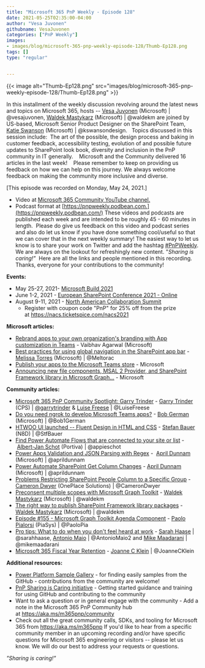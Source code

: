 ```yaml
---
title: "Microsoft 365 PnP Weekly - Episode 128"
date: 2021-05-25T02:35:00-04:00
author: "Vesa Juvonen"
githubname: VesaJuvonen
categories: ["PnP Weekly"]
images:
- images/blog/microsoft-365-pnp-weekly-episode-128/Thumb-Ep128.png
tags: []
type: "regular"


---
```


{{< image alt="Thumb-Ep128.png" src="images/blog/microsoft-365-pnp-weekly-episode-128/Thumb-Ep128.png" >}}
 

In this installment of the weekly discussion revolving around the latest
news and topics on Microsoft 365, hosts -- [Vesa
Juvonen](http://twitter.com/vesajuvonen) (Microsoft) \|
\@vesajuvonen, [Waldek
Mastykarz](http://twitter.com/waldekm) (Microsoft) \| \@waldekm are
joined by US-based, Microsoft Senior Product Designer on the SharePoint
Team, [Katie Swanson](http://twitter.com/kswansondesign) (Microsoft) \|
\@kswansondesign.   Topics discussed in this session include:  The art
of the possible, the design process and baking in customer feedback,
accessibility testing, evolution of and possible future updates to
SharePoint look book, diversity and inclusion in the PnP community 
in IT generally.    Microsoft and the Community delivered 16 articles in
the last week!   
Please remember to keep on providing us feedback on how we can help on
this journey. We always welcome feedback on making the community more
inclusive and diverse.

[This episode was recorded on Monday, May 24,
2021.]
-   Video at [Microsoft 365 Community YouTube
    channel.](https://aka.ms/m365pnp-videos)
-   Podcast format
    at [https://pnpweekly.podbean.com.](https://pnpweekly.podbean.com/)
These videos and podcasts are published each week and are intended to be
roughly 45 - 60 minutes in length.  Please do give us feedback on this
video and podcast series and also do let us know if you have done
something cool/useful so that we can cover that in the next weekly
summary! The easiest way to let us know is to share your work on Twitter
and add the
hashtag [#PnPWeekly](https://twitter.com/search?q=%23pnpweekly). We are
always on the lookout for refreshingly new content. "*Sharing is
caring!"* 
Here are all the links and people mentioned in this recording. Thanks,
everyone for your contributions to the community!

**Events:**
-   May 25-27, 2021- [Microsoft Build
    2021](https://mybuild.microsoft.com/?WT.mc_id=m365-29364-wmastyka)
-   June 1-2, 2021 - [European SharePoint Conference 2021 -
    Online](https://www.sharepointeurope.com/conference/schedule/)
-   August 9-11, 2021 - [North American Collaboration
    Summit](https://www.collabsummit.org/)
    -   Register with coupon code "PnP" for 25% off from the prize
        at <https://nacs.ticketspice.com/nacs2021>


**Microsoft articles:**
-   [Rebrand apps to your own organization's branding with App
    customization in
    Teams](https://techcommunity.microsoft.com/t5/microsoft-teams-blog/rebrand-apps-to-your-own-organization-s-branding-with-app/ba-p/2376296?WT.mc_id=m365-29364-wmastyka) -
    Vaibhav Agarwal (Microsoft)
-   [Best practices for using global navigation in the SharePoint app
    bar](https://techcommunity.microsoft.com/t5/microsoft-sharepoint-blog/best-practices-for-using-global-navigation-in-the-sharepoint-app/ba-p/2361916?WT.mc_id=m365-29364-wmastyka) -
    [Melissa Torres](https://twitter.com/Meltorac) (Microsoft)
    \| \@Meltorac
-   [Publish your apps to the Microsoft Teams
    store](https://developer.microsoft.com/en-us/microsoft-365/blogs/publish-your-apps-to-the-microsoft-teams-store/?WT.mc_id=m365-29364-wmastyka) -
    Microsoft
-   [Announcing new file components, MSAL 2 Provider, and SharePoint
    Framework library in Microsoft
    Graph\...](https://developer.microsoft.com/en-us/microsoft-365/blogs/announcing-new-file-components-msal-2-provider-and-sharepoint-framework-library-in-microsoft-graph-toolkit/?WT.mc_id=m365-29364-wmastyka) -
    Microsoft

**Community articles:**
-   [Microsoft 365 PnP Community Spotlight: Garry
    Trinder](https://techcommunity.microsoft.com/t5/microsoft-365-pnp-blog/microsoft-365-pnp-community-spotlight-garry-trinder/ba-p/2377740?WT.mc_id=m365-29364-wmastyka)
    - [Garry Trinder](https://twitter.com/garrytrinder) (CPS)
    \| [\@garrytrinder](/t5/user/viewprofilepage/user-id/716447) &
    [Luise Freese](https://twitter.com/LuiseFreese) \| \@LuiseFreese
-   [Do you need ngrok to develop Microsoft Teams
    apps?](https://techcommunity.microsoft.com/t5/microsoft-365-pnp-blog/do-you-need-ngrok-to-develop-microsoft-teams-apps/ba-p/2353206?WT.mc_id=m365-29364-wmastyka) -
    [Bob German](https://twitter.com/Bob1German) (Microsoft)
    \| \@Bob1German
-   [HTWOO UI launched -- Fluent Design in HTML and
    CSS](https://n8d.at/htwoo-ui-launched-fluent-design-in-html-and-css/) -
    [Stefan Bauer](https://twitter.com/StfBauer) (N8D) \| \@StfBauer
-   [Find Power Automate Flows that are connected to your site or
    list](https://www.cloudappie.nl/search-flows-connections/)
    - [Albert-Jan Schot](https://twitter.com/appieschot) (Portiva)
    \| \@appieschot
-   [Power Apps Validation and JSON Parsing with
    Regex](https://www.sharepointsiren.com/2021/05/power-apps-validation-and-json-parsing-with-regex/)
    -  [April Dunnam](https://twitter.com/aprildunnam) (Microsoft)
    \| \@aprildunnam
-   [Power Automate SharePoint Get Column
    Changes](https://www.sharepointsiren.com/2021/05/power-automate-sharepoint-get-column-changes/) -
    [April Dunnam](https://twitter.com/aprildunnam) (Microsoft)
    \| \@aprildunnam
-   [Problems Restricting SharePoint People Column to a Specific
    Group](https://camerondwyer.com/2021/05/17/problems-restricting-sharepoint-people-column-to-a-specific-group/) -
    [Cameron Dwyer](https://twitter.com/CameronDwyer) (OnePlace
    Solutions) \| \@CameronDwyer
-   [Preconsent multiple scopes with Microsoft Graph
    Toolkit](https://blog.mastykarz.nl/preconsent-multiple-scopes-microsoft-graph-toolkit/) -
    [Waldek Mastykarz](https://twitter.com/waldekm) (Microsoft)
    \| \@waldekm
-    [The right way to publish SharePoint Framework library
    packages](https://blog.mastykarz.nl/publish-sharepoint-framework-library-packages/) -
    [Waldek Mastykarz](https://twitter.com/waldekm) (Microsoft)
    \| \@waldekm
-   [Episode #155 - Microsoft Graph Toolkit Agenda
    Component](https://www.youtube.com/watch?v=1FRIDCJPXOQ) - [Paolo
    Pialorsi](https://twitter.com/PaoloPia) (PiaSys) \| \@PaoloPia
-   [Pro tips: What to do when you don't feel heard at
    work](https://regarding365.com/pro-tips-what-to-do-when-you-dont-feel-heard-at-work-dd841bf47cd1) -
    [Sarah Haase](https://twitter.com/sarahhaase) \|
    \@sarahhaase, [Antonio Maio](https://twitter.com/AntonioMaio2) \|
    \@AntonioMaio2 and [Mike
    Maadarani](https://twitter.com/mikemaadarani) \| \@mikemaadarani
-   [Microsoft 365 Fiscal Year
    Retention](https://joannecklein.com/2021/05/18/microsoft-365-fiscal-year-retention/)
    - [Joanne C Klein](https://twitter.com/JoanneCKlein)
    \| \@JoanneCKlein

**Additional resources:**
-   [Power Platform Sample
    Gallery](https://aka.ms/powerplatform-samples) - for finding easily
    samples from the GitHub - contributions from the community are
    welcome!
-   [PnP Sharing is Caring
    initiative](https://aka.ms/sharing-is-caring) - Getting started
    guidance and training for using GitHub and contributing to the
    community
-   Want to ask a question or in general engage with the community - Add
    a note in the Microsoft 365 PnP Community hub
    at <https://aka.ms/m365pnp/community>
-   Check out all the great community calls, SDKs, and tooling for
    Microsoft 365 from <https://aka.ms/m365pnp>
If you'd like to hear from a specific community member in an upcoming
recording and/or have specific questions for Microsoft 365 engineering
or visitors -- please let us know. We will do our best to address your
requests or questions.

*"Sharing is caring!"*

